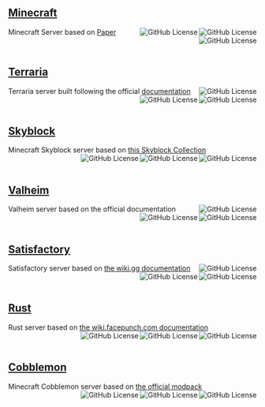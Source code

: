 ## [Minecraft](https://github.com/delath/containers-hub/tree/main/minecraft)

<div>
    <p>
      Minecraft Server based on 
      <a href="https://github.com/PaperMC/Paper">
        Paper
      </a>
      <img align="right" alt="GitHub License" src="https://img.shields.io/docker/image-size/delath/minecraft">
      <img align="right" alt="GitHub License" src="https://img.shields.io/docker/stars/delath/minecraft">
      <img align="right" alt="GitHub License" src="https://img.shields.io/docker/pulls/delath/minecraft">
    </p>
</div>
<br>

## [Terraria](https://github.com/delath/containers-hub/tree/main/terraria)

<div>
    <p>
      Terraria server built following the official 
      <a href="https://terraria.wiki.gg/wiki/Server">
        documentation
      </a>
      <img align="right" alt="GitHub License" src="https://img.shields.io/docker/image-size/delath/terraria">
      <img align="right" alt="GitHub License" src="https://img.shields.io/docker/stars/delath/terraria">
      <img align="right" alt="GitHub License" src="https://img.shields.io/docker/pulls/delath/terraria">
    </p>
</div>
<br>

## [Skyblock](https://github.com/delath/containers-hub/tree/main/skyblock)

<div>
    <p>
      Minecraft Skyblock server based on  
      <a href="https://github.com/BluePsychoRanger/SkyBlock_Collection">
        this Skyblock Collection
      </a>
      <img align="right" alt="GitHub License" src="https://img.shields.io/docker/image-size/delath/skyblock">
      <img align="right" alt="GitHub License" src="https://img.shields.io/docker/stars/delath/skyblock">
      <img align="right" alt="GitHub License" src="https://img.shields.io/docker/pulls/delath/skyblock">
    </p>
</div>
<br>

## [Valheim](https://github.com/delath/containers-hub/tree/main/valheim)

<div>
    <p>
      Valheim server based on the official documentation
      <img align="right" alt="GitHub License" src="https://img.shields.io/docker/image-size/delath/valheim">
      <img align="right" alt="GitHub License" src="https://img.shields.io/docker/stars/delath/valheim">
      <img align="right" alt="GitHub License" src="https://img.shields.io/docker/pulls/delath/valheim">
    </p>
</div>
<br>

## [Satisfactory](https://github.com/delath/containers-hub/tree/main/satisfactory)

<div>
    <p>
      Satisfactory server based on 
      <a href="https://satisfactory.wiki.gg/wiki/Dedicated_servers">
        the wiki.gg documentation
      </a>
      <img align="right" alt="GitHub License" src="https://img.shields.io/docker/image-size/delath/satisfactory">
      <img align="right" alt="GitHub License" src="https://img.shields.io/docker/stars/delath/satisfactory">
      <img align="right" alt="GitHub License" src="https://img.shields.io/docker/pulls/delath/satisfactory">
    </p>
</div>
<br>

## [Rust](https://github.com/delath/containers-hub/tree/main/rust)

<div>
    <p>
      Rust server based on 
      <a href="https://wiki.facepunch.com/rust/Creating-a-server">
        the wiki.facepunch.com documentation
      </a>
      <img align="right" alt="GitHub License" src="https://img.shields.io/docker/image-size/delath/rust">
      <img align="right" alt="GitHub License" src="https://img.shields.io/docker/stars/delath/rust">
      <img align="right" alt="GitHub License" src="https://img.shields.io/docker/pulls/delath/rust">
    </p>
</div>
<br>

## [Cobblemon](https://github.com/delath/containers-hub/tree/main/cobblemon)

<div>
    <p>
      Minecraft Cobblemon server based on 
      <a href="https://modrinth.com/modpack/cobblemon-fabric">
        the official modpack
      </a>
      <img align="right" alt="GitHub License" src="https://img.shields.io/docker/image-size/delath/cobblemon">
      <img align="right" alt="GitHub License" src="https://img.shields.io/docker/stars/delath/cobblemon">
      <img align="right" alt="GitHub License" src="https://img.shields.io/docker/pulls/delath/cobblemon">
    </p>
</div>
<br>
